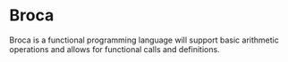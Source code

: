 # Broca
Broca is a functional programming language will support basic arithmetic operations and allows for functional calls and definitions. 
